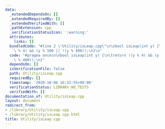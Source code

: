 ```yaml
---
data:
  _extendedDependsOn: []
  _extendedRequiredBy: []
  _extendedVerifiedWith: []
  _pathExtension: cpp
  _verificationStatusIcon: ':warning:'
  attributes:
    links: []
  bundledCode: "#line 2 \"Utility/isLeap.cpp\"\n\nbool isLeap(int y) {\n\treturn !(y\
    \ % 4) && (y % 100 || !(y % 400));\n}\n"
  code: "#pragma once\n\nbool isLeap(int y) {\n\treturn !(y % 4) && (y % 100 || !(y\
    \ % 400));\n}"
  dependsOn: []
  isVerificationFile: false
  path: Utility/isLeap.cpp
  requiredBy: []
  timestamp: '2020-10-06 16:32:55+09:00'
  verificationStatus: LIBRARY_NO_TESTS
  verifiedWith: []
documentation_of: Utility/isLeap.cpp
layout: document
redirect_from:
- /library/Utility/isLeap.cpp
- /library/Utility/isLeap.cpp.html
title: Utility/isLeap.cpp
---
```


